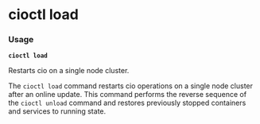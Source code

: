 # cioctl load

<h3>Usage</h3>

**`cioctl load`**

Restarts cio on a single node cluster.

The `cioctl load` command restarts cio operations on a single node cluster after an online update. This command performs the reverse sequence of the `cioctl unload` command and restores previously stopped containers and services to running state. 

